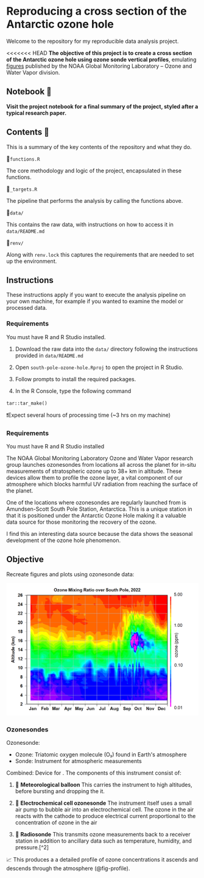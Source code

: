 # Reproducing a cross section of the Antarctic ozone hole

Welcome to the repository for my reproducible data analysis project.

<<<<<<< HEAD
**The objective of this project is to create a cross section of the Antarctic ozone hole using ozone sonde vertical profiles**, emulating [figures](https://gml.noaa.gov/dv/spo_oz/contours/index.php) published by the NOAA Global Monitoring Laboratory – Ozone and Water Vapor division.

## Notebook 📖

**Visit the project notebook for a final summary of the project, styled after a typical research paper.**

## Contents 📁

This is a summary of the key contents of the repository and what they do.

📄`functions.R`

The core methodology and logic of the project, encapsulated in these functions.

📄`_targets.R`

The pipeline that performs the analysis by calling the functions above.

📂`data/`

This contains the raw data, with instructions on how to access it in `data/README.md`

📂`renv/`

Along with `renv.lock` this captures the requirements that are needed to set up the environment.

## Instructions

These instructions apply if you want to execute the analysis pipeline on your own machine, for example if you wanted to examine the model or processed data.

### Requirements

You must have R and R Studio installed.

1) Download the raw data into the `data/` directory following the instructions provided in `data/README.md`

1) Open `south-pole-ozone-hole.Rproj` to open the project in R Studio.

2) Follow prompts to install the required packages.

3) In the R Console, type the following command

`tar::tar_make()`

❗Expect several hours of processing time (\~3 hrs on my machine)

### Requirements

You must have R and R Studio installed

The NOAA Global Monitoring Laboratory Ozone and Water Vapor research group launches ozonesondes from locations all across the planet for in-situ measurements of stratospheric ozone up to 38+ km in altitude. These devices allow them to profile the ozone layer, a vital component of our atmosphere which blocks harmful UV radiation from reaching the surface of the planet.

One of the locations where ozonesondes are regularly launched from is Amundsen-Scott South Pole Station, Antarctica. This is a unique station in that it is positioned under the Antarctic Ozone Hole making it a valuable data source for those monitoring the recovery of the ozone.

I find this an interesting data source because the data shows the seasonal development of the ozone hole phenomenon.

## Objective

Recreate figures and plots using ozonesonde data:

![Ozone hole figure 2022](ozmix2022.png)

### Ozonesondes

Ozonesonde:

-   Ozone: Triatomic oxygen molecule (O₃) found in Earth's atmosphere
-   Sonde: Instrument for atmospheric measurements

Combined: Device for . The components of this instrument consist of:

1)  🎈 **Meteorological balloon** This carries the instrument to high altitudes, before bursting and dropping the it.

2)  🔋 **Electrochemical cell ozonesonde** The instrument itself uses a small air pump to bubble air into an electrochemical cell. The ozone in the air reacts with the cathode to produce electrical current proportional to the concentration of ozone in the air

3)  📡 **Radiosonde** This transmits ozone measurements back to a receiver station in addition to ancillary data such as temperature, humidity, and pressure.[\^2]

📈 This produces a a detailed profile of ozone concentrations it ascends and descends through the atmosphere (@fig-profile).
